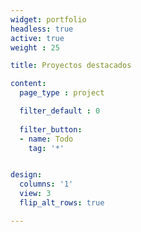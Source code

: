```yaml
---
widget: portfolio
headless: true  
active: true  
weight : 25 

title: Proyectos destacados

content:
  page_type : project

  filter_default : 0
  
  filter_button:
  - name: Todo
    tag: '*'


design:
  columns: '1'
  view: 3
  flip_alt_rows: true

---
```


